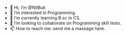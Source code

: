 - 👋 Hi, I’m @NitBuk
- 👀 I’m interested in Programming.
- 🌱 I’m currently learning B.sc in CS.
- 💞️ I’m looking to collaborate on Programming skill tests.
- 📫 How to reach me: send me a massage here.

<!---
NitBuk/NitBuk is a ✨ special ✨ repository because its `README.md` (this file) appears on your GitHub profile.
You can click the Preview link to take a look at your changes.
--->
